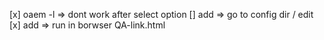 [x] oaem -l => dont work after select option
[] add => go to config dir / edit 
[x] add => run in borwser QA-link.html